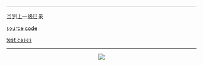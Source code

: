 ----------
[回到上一级目录](https://zhaochenyou.github.io/Way-to-Algorithm/Chapter-3/)

[source code](https://github.com/zhaochenyou/Way-to-Algorithm/blob/master/Chapter-3/src/SegmentTree.hpp)

[test cases](https://github.com/zhaochenyou/Way-to-Algorithm/blob/master/Chapter-3/src/SegmentTree.cpp)

----------
<p align="center"><img src="https://github.com/zhaochenyou/Way-to-Algorithm/raw/master/Chapter-3/res/SegmentTree-1.png" /></p>

